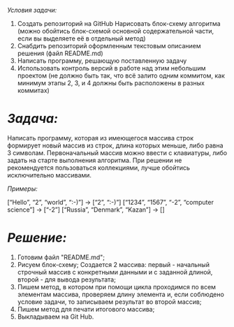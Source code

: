 _Условия задачи:_

1. Создать репозиторий на GitHub
Нарисовать блок-схему алгоритма (можно обойтись блок-схемой основной содержательной части, если вы выделяете её в отдельный метод)
2. Снабдить репозиторий оформленным текстовым описанием решения (файл README.md)
3. Написать программу, решающую поставленную задачу
4. Использовать контроль версий в работе над этим небольшим проектом (не должно быть так, что всё залито одним коммитом, как минимум этапы 2, 3, и 4 должны быть расположены в разных коммитах)

# _Задача:_

Написать программу, которая из имеющегося массива строк формирует новый массив из строк, длина которых меньше, либо равна 3 символам. Первоначальный массив можно ввести с клавиатуры, либо задать на старте выполнения алгоритма. При решении не рекомендуется пользоваться коллекциями, лучше обойтись исключительно массивами.

_Примеры:_

[“Hello”, “2”, “world”, “:-)”] → [“2”, “:-)”]
[“1234”, “1567”, “-2”, “computer science”] → [“-2”]
[“Russia”, “Denmark”, “Kazan”] → []

# _Решение:_

1. Готовим файл "README.md";
2. Рисуем блок-схему;
Создается 2 массива: первый - начальный строчный массив с конкретными данными и с заданной длиной, второй - для вывода результата;
3. Пишем метод, в котором при помощи цикла проходимся по всем элементам массива, проверяем длину элемента и, если соблюдено условие задачи, то записываем результат во второй массив;
4. Пишем метод для печати итогового массива;
6. Выкладываем на Git Hub.